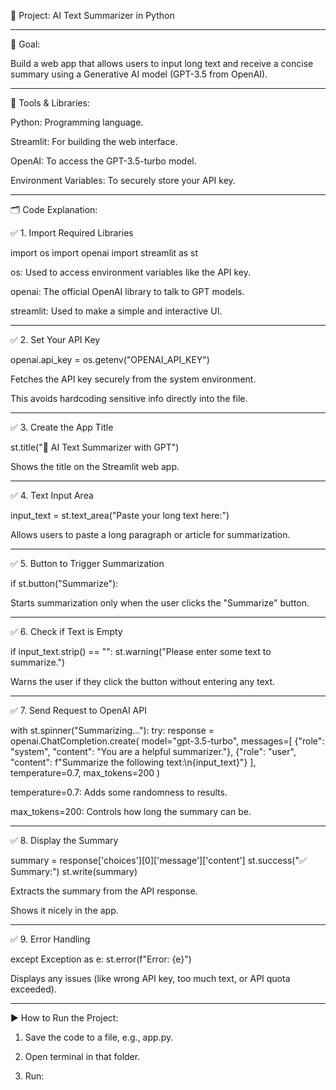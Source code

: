 
🧠 Project: AI Text Summarizer  in Python


---

📌 Goal:

Build a web app that allows users to input long text and receive a concise summary using a Generative AI model (GPT-3.5 from OpenAI).


---

🔧 Tools & Libraries:

Python: Programming language.

Streamlit: For building the web interface.

OpenAI: To access the GPT-3.5-turbo model.

Environment Variables: To securely store your API key.



---

🗂️ Code Explanation:

✅ 1. Import Required Libraries

import os
import openai
import streamlit as st

os: Used to access environment variables like the API key.

openai: The official OpenAI library to talk to GPT models.

streamlit: Used to make a simple and interactive UI.



---

✅ 2. Set Your API Key

openai.api_key = os.getenv("OPENAI_API_KEY")

Fetches the API key securely from the system environment.

This avoids hardcoding sensitive info directly into the file.



---

✅ 3. Create the App Title

st.title("🧠 AI Text Summarizer with GPT")

Shows the title on the Streamlit web app.



---

✅ 4. Text Input Area

input_text = st.text_area("Paste your long text here:")

Allows users to paste a long paragraph or article for summarization.



---

✅ 5. Button to Trigger Summarization

if st.button("Summarize"):

Starts summarization only when the user clicks the "Summarize" button.



---

✅ 6. Check if Text is Empty

if input_text.strip() == "":
    st.warning("Please enter some text to summarize.")

Warns the user if they click the button without entering any text.



---

✅ 7. Send Request to OpenAI API

with st.spinner("Summarizing..."):
    try:
        response = openai.ChatCompletion.create(
            model="gpt-3.5-turbo",
            messages=[
                {"role": "system", "content": "You are a helpful summarizer."},
                {"role": "user", "content": f"Summarize the following text:\n{input_text}"}
            ],
            temperature=0.7,
            max_tokens=200
        )


temperature=0.7: Adds some randomness to results.

max_tokens=200: Controls how long the summary can be.



---

✅ 8. Display the Summary

summary = response['choices'][0]['message']['content']
st.success("✅ Summary:")
st.write(summary)

Extracts the summary from the API response.

Shows it nicely in the app.



---

✅ 9. Error Handling

except Exception as e:
    st.error(f"Error: {e}")

Displays any issues (like wrong API key, too much text, or API quota exceeded).



---

▶️ How to Run the Project:

1. Save the code to a file, e.g., app.py.


2. Open terminal in that folder.


3. Run:


